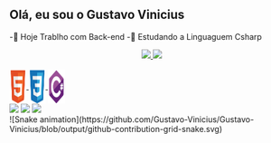  ## Olá, eu sou o  Gustavo Vinicius
 -🔭  Hoje Trablho com  Back-end
 -🌱 Estudando a Linguaguem Csharp   
 
<div align="center">  
  <a href="https://github.com/Gustavo-Vinicius">   
  <img height="140em" src="https://github-readme-stats.vercel.app/api?username=Gustavo-Vinicius&show_icons=true&theme=algolia&include_all_commits=true&count_private=true"/>  
  <img height="140em" src="https://github-readme-stats.vercel.app/api/top-langs/?username=Gustavo-Vinicius&layout=compact&langs_count=7&theme=algolia"/> 
 </div> 
<div style="d   isplay: inline_blo  ck"><br>    
<img align="center" alt="HTML" height="60" width="30" src="https://raw.githubusercontent.com/devicons/devicon/master/icons/html5/html5-original.svg">
<img align="center" alt="CSS" height="60" width="30" src="https://raw.githubusercontent.com/devicons/devicon/master/icons/css3/css3-original.svg">
<img align="center" alt="Csharp" height="60" width="30" src="https://raw.githubusercontent.com/devicons/devicon/master/icons/csharp/csharp-original.svg"> </div>  
 
  <div>  
    <a href="https://instagram.com/guustavo_vinicius" target="_blank"><img src="https://img.shields.io/badge/-Instagram-%23E4405F?style=for-the-badge&logo=instagram&logoColor=white" target="_blank"></a>
    <a href = "mailto:gustavovinicimos12345@gmail.com"><img src="https://img.shields.io/badge/-Gmail-%23333?style=for-the-badge&logo=gmail&logoColor=white" target="_blank"></a> 
    <a href="https://www.linkedin.com/in/gustavo-vinicius-741878223/" target="_blank"><img src="https://img.shields.io/badge/-LinkedIn-%230077B5?style=for-the-badge&logo=linkedin&logoColor=white" target="_blank"></a>       
  </div>
![Snake animation](https://github.com/Gustavo-Vinicius/Gustavo-Vinicius/blob/output/github-contribution-grid-snake.svg)
